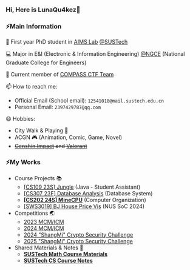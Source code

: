 ### Hi, Here is LunaQu4kez🌙

### ⚡Main Information

🏫 First year PhD student in [AIMS Lab](https://jinzhang-sustech.github.io/lab/) [@SUSTech](https://www.sustech.edu.cn/) 

💻 Major in E&I (Electronic & Information Engineering) [@NGCE](https://ngce.sustech.edu.cn/#/site) (National Graduate College for Engineers)

:crystal_ball: Current member of [COMPASS CTF Team](https://www.compassc.tf/)

📫 How to reach me: 

- Official Email (School email): `12541018@mail.sustech.edu.cn` 
- Personal Email: `2397429787@qq.com` 

😄 Hobbies: 

- City Walk & Playing :playground_slide:
- ACGN :video_game: (Animation, Comic, Game, Novel)
- ~~[Genshin Impact](https://ys.mihoyo.com/) and [Valorant](https://val.qq.com/main.html)~~



### ⚡My Works

- Course Projects 📚
  - [[CS109 23S] Jungle](https://github.com/LunaQu4kez/Jungle) (Java - Student Assistant)
  - [[CS307 23F] Database Analysis](https://github.com/LunaQu4kez/CS307_23F_Project_Part1) (Database System)
  - [**[CS202 24S] MineCPU**](https://github.com/LunaQu4kez/SUSTech_CS202_MineCPU) (Computer Organization)
  - [[SWS3019] BJ House Price Vis](https://github.com/Dilemma-CMZ/SWS3019-2024) (NUS SoC 2024)
- Competitions 🌏
  - [2023 MCM/ICM](https://github.com/LunaQu4kez/2023_MCM-ICM)
  - [2024 MCM/ICM](https://github.com/LunaQu4kez/2024_MCM-ICM)
  - [2024 "ShangMi" Crypto Security Challenge](https://github.com/LunaQu4kez/CTF_Writeups/tree/master/%E7%AC%AC%E4%BA%8C%E5%B1%8A%E7%86%B5%E5%AF%86%E6%9D%AF)
  - [2025 "ShangMi" Crypto Security Challenge](https://github.com/LunaQu4kez/CTF_Writeups/tree/master/%E7%AC%AC%E4%B8%89%E5%B1%8A%E7%86%B5%E5%AF%86%E6%9D%AF) 
- Shared Materials & Notes 🔑
  - [**SUSTech Math Course Materials**](https://github.com/LunaQu4kez/SUSTech_Math_Course_Materials)
  - [**SUSTech CS Course Notes**](https://github.com/LunaQu4kez/CS_Notes)
